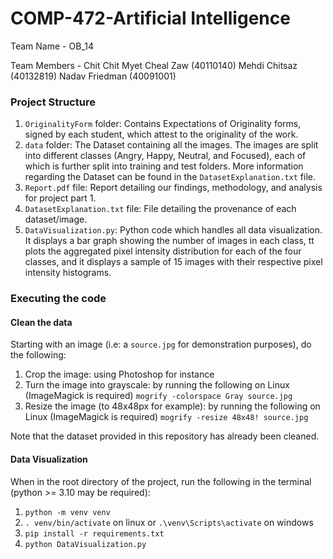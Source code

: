 # COMP-472-Artificial Intelligence

Team Name - OB_14

Team Members - Chit Chit Myet Cheal Zaw (40110140)
               Mehdi Chitsaz (40132819)
               Nadav Friedman (40091001)


### Project Structure
1. `OriginalityForm` folder:
    Contains Expectations of Originality forms, signed by each student, which attest to the originality of the work.
2. `data` folder:
    The Dataset containing all the images. The images are split into different classes (Angry, Happy, Neutral, and Focused), each of which is further split into training and test folders. More information regarding the Dataset can be found in the `DatasetExplanation.txt` file.
3. `Report.pdf` file:
    Report detailing our findings, methodology, and analysis for project part 1.
4. `DatasetExplanation.txt` file:
    File detailing the provenance of each dataset/image.
5. `DataVisualization.py`:
    Python code which handles all data visualization. It displays a bar graph showing the number of images in each class, tt plots the aggregated pixel intensity distribution for each of the four classes, and it displays a sample of 15 images with their respective pixel intensity histograms.
   
### Executing the code

#### Clean the data

Starting with an image (i.e: a `source.jpg` for demonstration purposes), do the following:

1. Crop the image: using Photoshop for instance
2. Turn the image into grayscale: by running the following on Linux (ImageMagick is required) `mogrify -colorspace Gray source.jpg`
3. Resize the image (to 48x48px for example): by running the following on Linux (ImageMagick is required) `mogrify -resize 48x48! source.jpg`

Note that the dataset provided in this repository has already been cleaned.

#### Data Visualization

When in the root directory of the project, run the following in the terminal (python >= 3.10 may be required):

1. `python -m venv venv`
2. `. venv/bin/activate` on linux or `.\venv\Scripts\activate` on windows
3. `pip install -r requirements.txt`
4. `python DataVisualization.py`
